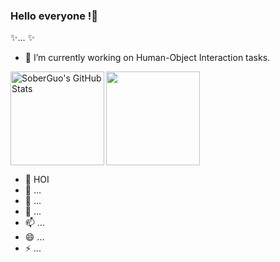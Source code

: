 ### Hello everyone !👋


 ✨... ✨
 
 
- 🔭 I’m currently working on Human-Object Interaction tasks.

<img align="left" alt="SoberGuo's GitHub Stats" src="https://github-readme-stats.vercel.app/api?username=SoberGuo&include_all_commits=true&hide=contribs&show_icons=true&count_private=true&theme=chartreuse-dark&hide_border=true" height="150"/>
<img align="center" src="https://github-readme-stats.vercel.app/api/top-langs/?username=SoberGuo&layout=compact&theme=chartreuse-dark&hide_border=true" height="150"/>

- 🌱 HOI
- 👯 ...
- 🤔 ...
- 💬  ...
- 📫  ...
- 😄  ...
- ⚡  ...
